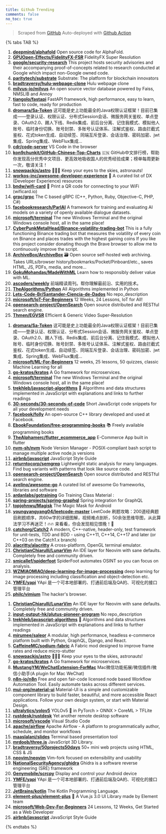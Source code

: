 ```yaml
---
title: Github Trending
comments: false
no_toc: true
---
```


> Scraped from [GitHub](https://github.com/trending)
Auto-deployed with [Github Action](https://docs.github.com/en/actions)

{% tabs TAB %}
<!-- tab Daily -->
1. [**deepmind/alphafold**](https://github.com/deepmind/alphafold)
Open source code for AlphaFold.
2. [**GPUOpen-Effects/FidelityFX-FSR**](https://github.com/GPUOpen-Effects/FidelityFX-FSR)
FidelityFX Super Resolution
3. [**google/security-research**](https://github.com/google/security-research)
This project hosts security advisories and their accompanying proof-of-concepts related to research conducted at Google which impact non-Google owned code.
4. [**paritytech/substrate**](https://github.com/paritytech/substrate)
Substrate: The platform for blockchain innovators
5. [**bradtraversy/hulu-webpage-clone**](https://github.com/bradtraversy/hulu-webpage-clone)
Hulu webpage clone
6. [**milvus-io/milvus**](https://github.com/milvus-io/milvus)
An open source vector database powered by Faiss, NMSLIB and Annoy
7. [**tiangolo/fastapi**](https://github.com/tiangolo/fastapi)
FastAPI framework, high performance, easy to learn, fast to code, ready for production
8. [**dromara/Sa-Token**](https://github.com/dromara/Sa-Token)
这可能是史上功能最全的Java权限认证框架！目前已集成——登录认证、权限认证、分布式Session会话、微服务网关鉴权、单点登录、OAuth2.0、踢人下线、Redis集成、前后台分离、记住我模式、模拟他人账号、临时身份切换、账号封禁、多账号认证体系、注解式鉴权、路由拦截式鉴权、花式token生成、自动续签、同端互斥登录、会话治理、密码加密、jwt集成、Spring集成、WebFlux集成...
9. [**cdr/code-server**](https://github.com/cdr/code-server)
VS Code in the browser
10. [**kon9chunkit/GitHub-Chinese-Top-Charts**](https://github.com/kon9chunkit/GitHub-Chinese-Top-Charts)
🇨🇳 GitHub中文排行榜，帮助你发现高分优秀中文项目、更高效地吸收国人的优秀经验成果；榜单每周更新一次，敬请关注！
11. [**snowpackjs/astro**](https://github.com/snowpackjs/astro)
🚀🧑‍🚀 Keep your eyes to the skies, astronauts!
12. [**workos-inc/awesome-developer-experience**](https://github.com/workos-inc/awesome-developer-experience)
🤘 A curated list of DX (Developer Experience) resources
13. [**bndw/wifi-card**](https://github.com/bndw/wifi-card)
📶 Print a QR code for connecting to your WiFi (wificard.io)
14. [**grpc/grpc**](https://github.com/grpc/grpc)
The C based gRPC (C++, Python, Ruby, Objective-C, PHP, C#)
15. [**facebookresearch/ParlAI**](https://github.com/facebookresearch/ParlAI)
A framework for training and evaluating AI models on a variety of openly available dialogue datasets.
16. [**microsoft/terminal**](https://github.com/microsoft/terminal)
The new Windows Terminal and the original Windows console host, all in the same place!
17. [**CyberPunkMetalHead/Binance-volatility-trading-bot**](https://github.com/CyberPunkMetalHead/Binance-volatility-trading-bot)
This is a fully functioning Binance trading bot that measures the volatility of every coin on Binance and places trades with the highest gaining coins If you like this project consider donating though the Brave browser to allow me to continuously improve the script.
18. [**ArchiveBox/ArchiveBox**](https://github.com/ArchiveBox/ArchiveBox)
🗃 Open source self-hosted web archiving. Takes URLs/browser history/bookmarks/Pocket/Pinboard/etc., saves HTML, JS, PDFs, media, and more...
19. [**GokuMohandas/MadeWithML**](https://github.com/GokuMohandas/MadeWithML)
Learn how to responsibly deliver value with ML.
20. [**ascoders/weekly**](https://github.com/ascoders/weekly)
前端精读周刊。帮你理解最前沿、实用的技术。
21. [**TheAlgorithms/Python**](https://github.com/TheAlgorithms/Python)
All Algorithms implemented in Python
22. [**Lets-Code-Br/Santander-Ciencia-de-Dados**](https://github.com/Lets-Code-Br/Santander-Ciencia-de-Dados)
No repo_description
23. [**microsoft/IoT-For-Beginners**](https://github.com/microsoft/IoT-For-Beginners)
12 Weeks, 24 Lessons, IoT for All!
24. [**opensearch-project/OpenSearch**](https://github.com/opensearch-project/OpenSearch)
Open source distributed and RESTful search engine.
25. [**Thmen/EGVSR**](https://github.com/Thmen/EGVSR)
Efficient & Generic Video Super-Resolution
<!-- endtab -->
<!-- tab Weekly -->
1. [**dromara/Sa-Token**](https://github.com/dromara/Sa-Token)
这可能是史上功能最全的Java权限认证框架！目前已集成——登录认证、权限认证、分布式Session会话、微服务网关鉴权、单点登录、OAuth2.0、踢人下线、Redis集成、前后台分离、记住我模式、模拟他人账号、临时身份切换、账号封禁、多账号认证体系、注解式鉴权、路由拦截式鉴权、花式token生成、自动续签、同端互斥登录、会话治理、密码加密、jwt集成、Spring集成、WebFlux集成...
2. [**microsoft/ML-For-Beginners**](https://github.com/microsoft/ML-For-Beginners)
12 weeks, 25 lessons, 50 quizzes, classic Machine Learning for all
3. [**go-kratos/kratos**](https://github.com/go-kratos/kratos)
A Go framework for microservices.
4. [**microsoft/terminal**](https://github.com/microsoft/terminal)
The new Windows Terminal and the original Windows console host, all in the same place!
5. [**trekhleb/javascript-algorithms**](https://github.com/trekhleb/javascript-algorithms)
📝 Algorithms and data structures implemented in JavaScript with explanations and links to further readings
6. [**30-seconds/30-seconds-of-code**](https://github.com/30-seconds/30-seconds-of-code)
Short JavaScript code snippets for all your development needs
7. [**facebook/folly**](https://github.com/facebook/folly)
An open-source C++ library developed and used at Facebook.
8. [**EbookFoundation/free-programming-books**](https://github.com/EbookFoundation/free-programming-books)
📚 Freely available programming books
9. [**TheAlphamerc/flutter_ecommerce_app**](https://github.com/TheAlphamerc/flutter_ecommerce_app)
E-Commerce App built in flutter
10. [**nvm-sh/nvm**](https://github.com/nvm-sh/nvm)
Node Version Manager - POSIX-compliant bash script to manage multiple active node.js versions
11. [**airbnb/javascript**](https://github.com/airbnb/javascript)
JavaScript Style Guide
12. [**returntocorp/semgrep**](https://github.com/returntocorp/semgrep)
Lightweight static analysis for many languages. Find bug variants with patterns that look like source code.
13. [**opensearch-project/OpenSearch**](https://github.com/opensearch-project/OpenSearch)
Open source distributed and RESTful search engine.
14. [**avelino/awesome-go**](https://github.com/avelino/awesome-go)
A curated list of awesome Go frameworks, libraries and software
15. [**ardanlabs/gotraining**](https://github.com/ardanlabs/gotraining)
Go Training Class Material :
16. [**spring-projects/spring-graphql**](https://github.com/spring-projects/spring-graphql)
Spring integration for GraphQL
17. [**topjohnwu/Magisk**](https://github.com/topjohnwu/Magisk)
The Magic Mask for Android
18. [**youngyangyang04/leetcode-master**](https://github.com/youngyangyang04/leetcode-master)
LeetCode 刷题攻略：200道经典题目刷题顺序，共60w字的详细图解，视频难点剖析，50余张思维导图，从此算法学习不再迷茫！🔥🔥 来看看，你会发现相见恨晚！🚀
19. [**catchorg/Catch2**](https://github.com/catchorg/Catch2)
A modern, C++-native, header-only, test framework for unit-tests, TDD and BDD - using C++11, C++14, C++17 and later (or C++03 on the Catch1.x branch)
20. [**alacritty/alacritty**](https://github.com/alacritty/alacritty)
A cross-platform, OpenGL terminal emulator.
21. [**ChristianChiarulli/LunarVim**](https://github.com/ChristianChiarulli/LunarVim)
An IDE layer for Neovim with sane defaults. Completely free and community driven.
22. [**smicallef/spiderfoot**](https://github.com/smicallef/spiderfoot)
SpiderFoot automates OSINT so you can focus on analysis.
23. [**WZMIAOMIAO/deep-learning-for-image-processing**](https://github.com/WZMIAOMIAO/deep-learning-for-image-processing)
deep learning for image processing including classification and object-detection etc.
24. [**YMFE/yapi**](https://github.com/YMFE/yapi)
YApi 是一个可本地部署的、打通前后端及QA的、可视化的接口管理平台
25. [**philc/vimium**](https://github.com/philc/vimium)
The hacker's browser.
<!-- endtab -->
<!-- tab Monthly -->
1. [**ChristianChiarulli/LunarVim**](https://github.com/ChristianChiarulli/LunarVim)
An IDE layer for Neovim with sane defaults. Completely free and community driven.
2. [**input-output-hk/plutus-pioneer-program**](https://github.com/input-output-hk/plutus-pioneer-program)
No repo_description
3. [**trekhleb/javascript-algorithms**](https://github.com/trekhleb/javascript-algorithms)
📝 Algorithms and data structures implemented in JavaScript with explanations and links to further readings
4. [**mirumee/saleor**](https://github.com/mirumee/saleor)
A modular, high performance, headless e-commerce platform built with Python, GraphQL, Django, and React.
5. [**CaffeineMC/sodium-fabric**](https://github.com/CaffeineMC/sodium-fabric)
A Fabric mod designed to improve frame rates and reduce micro-stutter
6. [**snowpackjs/astro**](https://github.com/snowpackjs/astro)
🚀🧑‍🚀 Keep your eyes to the skies, astronauts!
7. [**go-kratos/kratos**](https://github.com/go-kratos/kratos)
A Go framework for microservices.
8. [**MustangYM/WeChatExtension-ForMac**](https://github.com/MustangYM/WeChatExtension-ForMac)
Mac微信功能拓展/微信插件/微信小助手(A plugin for Mac WeChat)
9. [**n8n-io/n8n**](https://github.com/n8n-io/n8n)
Free and open fair-code licensed node based Workflow Automation Tool. Easily automate tasks across different services.
10. [**mui-org/material-ui**](https://github.com/mui-org/material-ui)
Material-UI is a simple and customizable component library to build faster, beautiful, and more accessible React applications. Follow your own design system, or start with Material Design.
11. [**ultralytics/yolov5**](https://github.com/ultralytics/yolov5)
YOLOv5 🚀 in PyTorch > ONNX > CoreML > TFLite
12. [**rustdesk/rustdesk**](https://github.com/rustdesk/rustdesk)
Yet another remote desktop software
13. [**microsoft/vscode**](https://github.com/microsoft/vscode)
Visual Studio Code
14. [**apache/airflow**](https://github.com/apache/airflow)
Apache Airflow - A platform to programmatically author, schedule, and monitor workflows
15. [**maaslalani/slides**](https://github.com/maaslalani/slides)
Terminal based presentation tool
16. [**mrdoob/three.js**](https://github.com/mrdoob/three.js)
JavaScript 3D Library.
17. [**bradtraversy/50projects50days**](https://github.com/bradtraversy/50projects50days)
50+ mini web projects using HTML, CSS & JS
18. [**neovim/neovim**](https://github.com/neovim/neovim)
Vim-fork focused on extensibility and usability
19. [**NationalSecurityAgency/ghidra**](https://github.com/NationalSecurityAgency/ghidra)
Ghidra is a software reverse engineering (SRE) framework
20. [**Genymobile/scrcpy**](https://github.com/Genymobile/scrcpy)
Display and control your Android device
21. [**YMFE/yapi**](https://github.com/YMFE/yapi)
YApi 是一个可本地部署的、打通前后端及QA的、可视化的接口管理平台
22. [**JetBrains/kotlin**](https://github.com/JetBrains/kotlin)
The Kotlin Programming Language.
23. [**element-plus/element-plus**](https://github.com/element-plus/element-plus)
🎉 A Vue.js 3.0 UI Library made by Element team
24. [**microsoft/Web-Dev-For-Beginners**](https://github.com/microsoft/Web-Dev-For-Beginners)
24 Lessons, 12 Weeks, Get Started as a Web Developer
25. [**airbnb/javascript**](https://github.com/airbnb/javascript)
JavaScript Style Guide
<!-- endtab -->
{% endtabs %}
